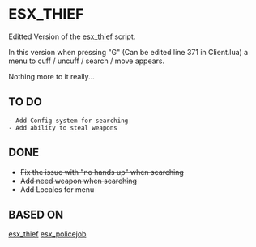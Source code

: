 # ESX_THIEF

Editted Version of the [esx_thief](https://github.com/ESX-PUBLIC/esx_thief) script.

In this version when pressing "G" (Can be edited line 371 in Client.lua) a menu to cuff / uncuff / search / move appears. 

Nothing more to it really...

## TO DO

    - Add Config system for searching
    - Add ability to steal weapons
    
## DONE

- ~~Fix the issue with "no hands up" when searching~~
- ~~Add need weapon when searching~~
- ~~Add Locales for menu~~

## BASED ON

[esx_thief](https://github.com/ESX-PUBLIC/esx_thief)
[esx_policejob](https://github.com/ESX-Org/esx_policejob)
